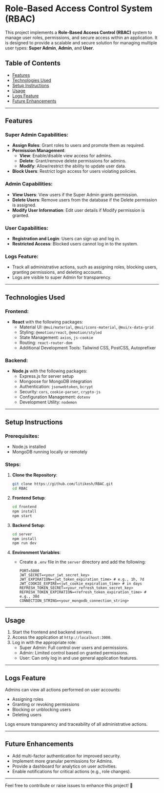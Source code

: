 # Role-Based Access Control System (RBAC)

This project implements a **Role-Based Access Control (RBAC)** system to manage user roles, permissions, and secure access within an application. It is designed to provide a scalable and secure solution for managing multiple user types: **Super Admin**, **Admin**, and **User**.

## Table of Contents

- [Features](#features)
- [Technologies Used](#technologies-used)
- [Setup Instructions](#setup-instructions)
- [Usage](#usage)
- [Logs Feature](#logs-feature)
- [Future Enhancements](#future-enhancements)

---

## Features

### Super Admin Capabilities:

- **Assign Roles**: Grant roles to users and promote them as required.
- **Permission Management**:
  - **View**: Enable/disable view access for admins.
  - **Delete**: Grant/remove delete permissions for admins.
  - **Modify**: Allow/restrict the ability to update user data.
- **Block Users**: Restrict login access for users violating policies.

### Admin Capabilities:

- **View Users**: View users if the Super Admin grants permission.
- **Delete Users**: Remove users from the database if the Delete permission is assigned.
- **Modify User Information**: Edit user details if Modify permission is granted.

### User Capabilities:

- **Registration and Login**: Users can sign up and log in.
- **Restricted Access**: Blocked users cannot log in to the system.

### Logs Feature:

- Track all administrative actions, such as assigning roles, blocking users, granting permissions, and deleting accounts.
- Logs are visible to super Admin for transparency.

---

## Technologies Used

### Frontend:

- **React** with the following packages:
  - Material UI: `@mui/material`, `@mui/icons-material`, `@mui/x-data-grid`
  - Styling: `@emotion/react`, `@emotion/styled`
  - State Management: `axios`, `js-cookie`
  - Routing: `react-router-dom`
  - Additional Development Tools: Tailwind CSS, PostCSS, Autoprefixer

### Backend:

- **Node.js** with the following packages:
  - Express.js for server setup
  - Mongoose for MongoDB integration
  - Authentication: `jsonwebtoken`, `bcrypt`
  - Security: `cors`, `cookie-parser`, `crypto-js`
  - Configuration Management: `dotenv`
  - Development Utility: `nodemon`

---

## Setup Instructions

### Prerequisites:

- Node.js installed
- MongoDB running locally or remotely

### Steps:

1.  **Clone the Repository**:

    ```bash
    git clone https://github.com/litikesh/RBAC.git
    cd RBAC
    ```

2.  **Frontend Setup**:

    ```bash
    cd frontend
    npm install
    npm start
    ```

3.  **Backend Setup**:

    ```bash
    cd server
    npm install
    npm run dev
    ```

4.  **Environment Variables**:

    - Create a `.env` file in the `server` directory and add the following:
      ```env
      PORT=5000
      JWT_SECRET=<your_jwt_secret_key>
      JWT_EXPIRATION=<jwt_token_expiration_time> # e.g., 1h, 7d
      JWT_COOKIE_EXPIRE=<jwt_cookie_expiration_time> # in days
      REFRESH_TOKEN_SECRET=<your_refresh_token_secret_key>
      REFRESH_TOKEN_EXPIRATION=<refresh_token_expiration_time> # e.g., 30d
      CONNECTION_STRING=<your_mongodb_connection_string>
      ```

---

## Usage

1. Start the frontend and backend servers.
2. Access the application at `http://localhost:3000`.
3. Log in with the appropriate role:
   - Super Admin: Full control over users and permissions.
   - Admin: Limited control based on granted permissions.
   - User: Can only log in and use general application features.

---

## Logs Feature

Admins can view all actions performed on user accounts:

- Assigning roles
- Granting or revoking permissions
- Blocking or unblocking users
- Deleting users

Logs ensure transparency and traceability of all administrative actions.

---

## Future Enhancements

- Add multi-factor authentication for improved security.
- Implement more granular permissions for Admins.
- Provide a dashboard for analytics on user activities.
- Enable notifications for critical actions (e.g., role changes).

---

Feel free to contribute or raise issues to enhance this project! 🎉
